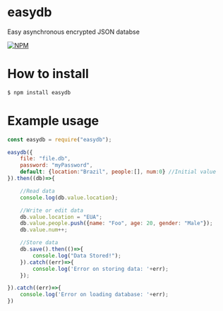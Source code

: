 # easydb

Easy asynchronous encrypted JSON databse

[![NPM](https://nodei.co/npm/easydb.png?downloads=true&downloadRank=true&stars=true)](https://nodei.co/npm/easydb/)

# How to install

```sh
$ npm install easydb
```

# Example usage

```javascript
const easydb = require("easydb");

easydb({
    file: "file.db",
    password: "myPassword",
    default: {location:"Brazil", people:[], num:0} //Initial value
}).then((db)=>{

    //Read data
    console.log(db.value.location);

    //Write or edit data
    db.value.location = "EUA";
    db.value.people.push({name: "Foo", age: 20, gender: "Male"});
    db.value.num++;

    //Store data
    db.save().then(()=>{
        console.log("Data Stored!");
    }).catch((err)=>{
        console.log('Error on storing data: '+err);
    });

}).catch((err)=>{
    console.log('Error on loading database: '+err);
})
```
